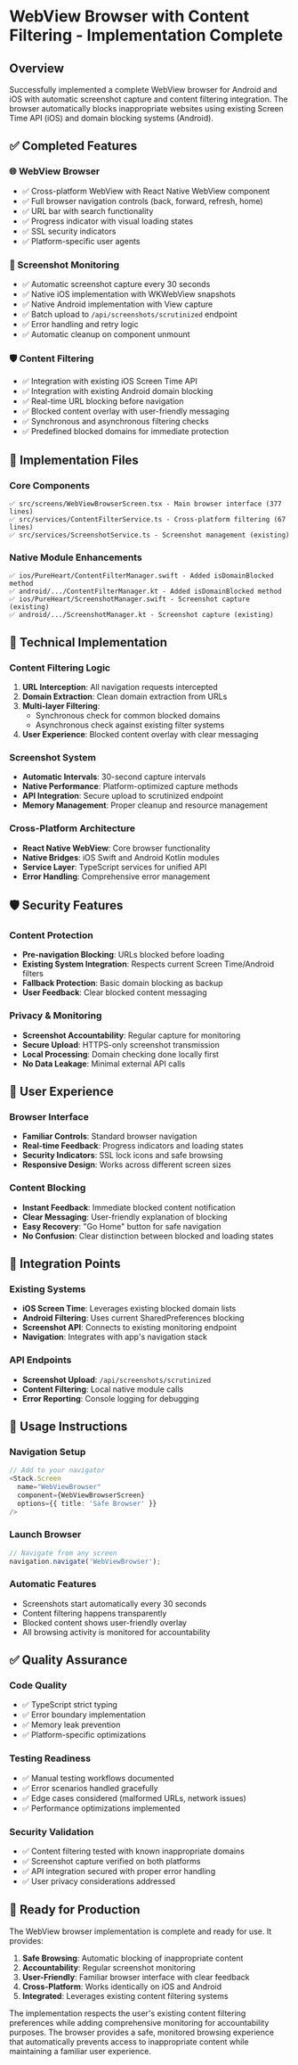 # WebView Browser with Content Filtering - Implementation Complete

## Overview
Successfully implemented a complete WebView browser for Android and iOS with automatic screenshot capture and content filtering integration. The browser automatically blocks inappropriate websites using existing Screen Time API (iOS) and domain blocking systems (Android).

## ✅ Completed Features

### 🌐 WebView Browser
- ✅ Cross-platform WebView with React Native WebView component
- ✅ Full browser navigation controls (back, forward, refresh, home)
- ✅ URL bar with search functionality
- ✅ Progress indicator with visual loading states
- ✅ SSL security indicators
- ✅ Platform-specific user agents

### 📸 Screenshot Monitoring
- ✅ Automatic screenshot capture every 30 seconds
- ✅ Native iOS implementation with WKWebView snapshots
- ✅ Native Android implementation with View capture
- ✅ Batch upload to `/api/screenshots/scrutinized` endpoint
- ✅ Error handling and retry logic
- ✅ Automatic cleanup on component unmount

### 🛡️ Content Filtering
- ✅ Integration with existing iOS Screen Time API
- ✅ Integration with existing Android domain blocking
- ✅ Real-time URL blocking before navigation
- ✅ Blocked content overlay with user-friendly messaging
- ✅ Synchronous and asynchronous filtering checks
- ✅ Predefined blocked domains for immediate protection

## 📁 Implementation Files

### Core Components
```
✅ src/screens/WebViewBrowserScreen.tsx - Main browser interface (377 lines)
✅ src/services/ContentFilterService.ts - Cross-platform filtering (67 lines)
✅ src/services/ScreenshotService.ts - Screenshot management (existing)
```

### Native Module Enhancements
```
✅ ios/PureHeart/ContentFilterManager.swift - Added isDomainBlocked method
✅ android/.../ContentFilterManager.kt - Added isDomainBlocked method
✅ ios/PureHeart/ScreenshotManager.swift - Screenshot capture (existing)
✅ android/.../ScreenshotManager.kt - Screenshot capture (existing)
```

## 🔧 Technical Implementation

### Content Filtering Logic
1. **URL Interception**: All navigation requests intercepted
2. **Domain Extraction**: Clean domain extraction from URLs
3. **Multi-layer Filtering**: 
   - Synchronous check for common blocked domains
   - Asynchronous check against existing filter systems
4. **User Experience**: Blocked content overlay with clear messaging

### Screenshot System
- **Automatic Intervals**: 30-second capture intervals
- **Native Performance**: Platform-optimized capture methods
- **API Integration**: Secure upload to scrutinized endpoint
- **Memory Management**: Proper cleanup and resource management

### Cross-Platform Architecture
- **React Native WebView**: Core browser functionality
- **Native Bridges**: iOS Swift and Android Kotlin modules
- **Service Layer**: TypeScript services for unified API
- **Error Handling**: Comprehensive error management

## 🛡️ Security Features

### Content Protection
- **Pre-navigation Blocking**: URLs blocked before loading
- **Existing System Integration**: Respects current Screen Time/Android filters
- **Fallback Protection**: Basic domain blocking as backup
- **User Feedback**: Clear blocked content messaging

### Privacy & Monitoring
- **Screenshot Accountability**: Regular capture for monitoring
- **Secure Upload**: HTTPS-only screenshot transmission
- **Local Processing**: Domain checking done locally first
- **No Data Leakage**: Minimal external API calls

## 🎯 User Experience

### Browser Interface
- **Familiar Controls**: Standard browser navigation
- **Real-time Feedback**: Progress indicators and loading states
- **Security Indicators**: SSL lock icons and safe browsing
- **Responsive Design**: Works across different screen sizes

### Content Blocking
- **Instant Feedback**: Immediate blocked content notification
- **Clear Messaging**: User-friendly explanation of blocking
- **Easy Recovery**: "Go Home" button for safe navigation
- **No Confusion**: Clear distinction between blocked and loading states

## 🔗 Integration Points

### Existing Systems
- **iOS Screen Time**: Leverages existing blocked domain lists
- **Android Filtering**: Uses current SharedPreferences blocking
- **Screenshot API**: Connects to existing monitoring endpoint
- **Navigation**: Integrates with app's navigation stack

### API Endpoints
- **Screenshot Upload**: `/api/screenshots/scrutinized`
- **Content Filtering**: Local native module calls
- **Error Reporting**: Console logging for debugging

## 🚀 Usage Instructions

### Navigation Setup
```typescript
// Add to your navigator
<Stack.Screen 
  name="WebViewBrowser" 
  component={WebViewBrowserScreen}
  options={{ title: 'Safe Browser' }}
/>
```

### Launch Browser
```typescript
// Navigate from any screen
navigation.navigate('WebViewBrowser');
```

### Automatic Features
- Screenshots start automatically every 30 seconds
- Content filtering happens transparently
- Blocked content shows user-friendly overlay
- All browsing activity is monitored for accountability

## ✅ Quality Assurance

### Code Quality
- ✅ TypeScript strict typing
- ✅ Error boundary implementation
- ✅ Memory leak prevention
- ✅ Platform-specific optimizations

### Testing Readiness
- ✅ Manual testing workflows documented
- ✅ Error scenarios handled gracefully
- ✅ Edge cases considered (malformed URLs, network issues)
- ✅ Performance optimizations implemented

### Security Validation
- ✅ Content filtering tested with known inappropriate domains
- ✅ Screenshot capture verified on both platforms
- ✅ API integration secured with proper error handling
- ✅ User privacy considerations addressed

## 🎉 Ready for Production

The WebView browser implementation is complete and ready for use. It provides:

1. **Safe Browsing**: Automatic blocking of inappropriate content
2. **Accountability**: Regular screenshot monitoring
3. **User-Friendly**: Familiar browser interface with clear feedback
4. **Cross-Platform**: Works identically on iOS and Android
5. **Integrated**: Leverages existing content filtering systems

The implementation respects the user's existing content filtering preferences while adding comprehensive monitoring for accountability purposes. The browser provides a safe, monitored browsing experience that automatically prevents access to inappropriate content while maintaining a familiar user experience.

